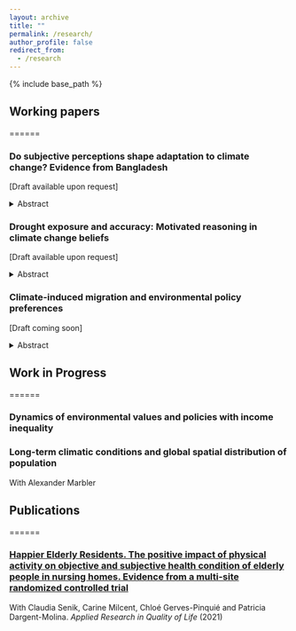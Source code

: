 ```yaml
---
layout: archive
title: ""
permalink: /research/
author_profile: false
redirect_from:
  - /research
---
```


{% include base_path %}


## Working papers
======

### Do subjective perceptions shape adaptation to climate change? Evidence from Bangladesh
[Draft available upon request]

<details>
<summary> Abstract </summary>
<br>
This paper examines how subjective perceptions of climate change influence adaptation decisions. Combining a survey of rural households in Bangladesh with a meteorological measure of dryness, I study the effect of subjective perceptions of increases in droughts on the use of irrigation. I formalize a theoretical framework in which the effect of subjective perceptions is moderated by the average long-term excess dryness relative to historical averages. I empirically test the implications and document that the effect is stronger for more severe environmental conditions and heterogeneous across growing seasons, types of irrigation and socio-demographic characteristics of farmers. I further explore three mechanisms through which cognitive factors may affect adaptation decisions. Exploiting the intensity and the frequency of drought events, I compare self-reported and objective records. The findings show that farmers only adjust their irrigation decisions as a response to previous year's self-reported drought events, and inaccuracy in their occurrence leads to potentially sub-optimal irrigation decisions, reducing the share of irrigated land. I also provide evidence that overestimating the frequency of past droughts explains differences in irrigation.
</details>

### Drought exposure and accuracy: Motivated reasoning in climate change beliefs
[Draft available upon request]

<details>
<summary> Abstract </summary>
<br>
Despite scientific consensus, there is no unanimity among individuals in the beliefs about climate change. Understanding how people form these beliefs and what drives their interpretation of climatic events is essential, especially in developing countries and among agricultural communities, which may most suffer the consequences of climate change. Using survey data from rural households in Bangladesh together with a meteorological measure of excess dryness relative to historical averages, this paper studies how long-term average exposure to dryness and short-term deviations shape belief formation and the recollection of drought events. To explore how agents interpret past drought events, I use an instrumental variable approach and investigate whether individual beliefs lead to distortions of objective information in an asymmetric manner. The results show that the probability and the extent to which individuals overestimate the number of past drought events are significantly biased in the direction of their prior beliefs, providing suggestive evidence of directional motivated reasoning. The findings highlight the need for models that account for behavioral factors to study climate change beliefs and their implications for effective communication and adaptation policies. 
</details>

### Climate-induced migration and environmental policy preferences
[Draft coming soon]

<details>
<summary> Abstract </summary>
<br>
In the last decades, climate change has engendered an increase in migration. This paper examines the consequences of recent waves of asylum applications in the European Union induced by weather fluctuations on the demand and supply of environmental policy preferences. I combine survey data with parties' agenda and electoral outcomes, and exploit exogenous variation in weather in non-OECD origin countries to derive a gravity-predicted instrument for asylum applications between 2000 and 2019. I find that asylum applications induced by weather variations increase the individual demand to treat climate change as a priority in the political arena. Relying on within-country variation across cohorts, I further document that the effect is larger among young generations and among birth-cohorts exposed to larger flows during their formative age. On the supply side, I find that national parties shift their political agenda, being more attentive to the environment. Instead, weather-induced asylum applications negatively affect votes for green parties in the European Parliament elections, driving a drop out of the voting polls of traditional green voters, but positively affect the environmentalism in national elections.
</details>

## Work in Progress
======

### Dynamics of environmental values and policies with income inequality

### Long-term climatic conditions and global spatial distribution of population 
With Alexander Marbler


## Publications
======

### [Happier Elderly Residents. The positive impact of physical activity on objective and subjective health condition of elderly people in nursing homes. Evidence from a multi-site randomized controlled trial](https://link.springer.com/content/pdf/10.1007/s11482-021-09952-4.pdf)
With Claudia Senik, Carine Milcent, Chloé Gerves-Pinquié and Patricia Dargent-Molina. _Applied Research in Quality of Life_ (2021)

